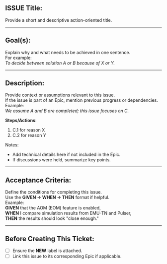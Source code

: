 ## **ISSUE Title**:
Provide a short and descriptive action-oriented title.

---

## **Goal(s)**:
Explain why and what needs to be achieved in one sentence.  
For example:  
*To decide between solution A or B because of X or Y.*

---

## **Description**:
Provide context or assumptions relevant to this issue.  
If the issue is part of an Epic, mention previous progress or dependencies.  
Example:  
*We assume A and B are completed; this issue focuses on C.*  

**Steps/Actions**:
1. C.1 for reason X  
2. C.2 for reason Y  

Notes:  
- Add technical details here if not included in the Epic.  
- If discussions were held, summarize key points.

---

## **Acceptance Criteria**:
Define the conditions for completing this issue.  
Use the **GIVEN -> WHEN -> THEN** format if helpful.  
Example:  
**GIVEN** that the AOM (EOM) feature is enabled,  
**WHEN** I compare simulation results from EMU-TN and Pulser,  
**THEN** the results should look "close enough."

---

## **Before Creating This Ticket**:
- [ ] Ensure the **NEW** label is attached.  
- [ ] Link this issue to its corresponding Epic if applicable.
